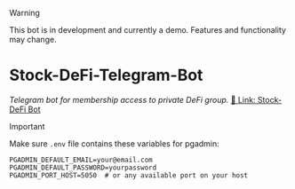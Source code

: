 > [!WARNING]  
> This bot is in development and currently a demo. Features and functionality may change.

# Stock-DeFi-Telegram-Bot

_Telegram bot for membership access to private DeFi group._
[🔗 Link: Stock-DeFi Bot](https://t.me/geekonft)

> [!IMPORTANT]
> Make sure `.env` file contains these variables for pgadmin:

```shell
PGADMIN_DEFAULT_EMAIL=your@email.com
PGADMIN_DEFAULT_PASSWORD=yourpassword
PGADMIN_PORT_HOST=5050  # or any available port on your host
```
